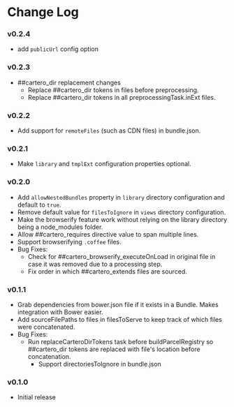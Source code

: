# Change Log

### v0.2.4
* add `publicUrl` config option

### v0.2.3
* ##cartero_dir replacement changes
	* Replace ##cartero_dir tokens in files before preprocessing.
	* Replace ##cartero_dir tokens in all preprocessingTask.inExt files.

### v0.2.2
* Add support for `remoteFiles` (such as CDN files) in bundle.json.

### v0.2.1
* Make `library` and `tmplExt` configuration properties optional.

### v0.2.0
* Add `allowNestedBundles` property in `library` directory configuration and default to `true`.
* Remove default value for `filesToIgnore` in `views` directory configuration.
* Make the browserify feature work without relying on the library directory being a node_modules folder.
* Allow ##cartero_requires directive value to span multiple lines.
* Support browserifying `.coffee` files.
* Bug Fixes:
	* Check for ##cartero_browserify_executeOnLoad in original file in case it was removed due to a processing step.
	* Fix order in which ##cartero_extends files are sourced.

### v0.1.1

* Grab dependencies from bower.json file if it exists in a Bundle.  Makes integration with Bower easier.
* Add sourceFilePaths to files in filesToServe to keep track of which files were concatenated.
* Bug Fixes:
  * Run replaceCarteroDirTokens task before buildParcelRegistry so ##cartero_dir tokens are replaced with file's location before concatenation.
	* Support directoriesToIgnore in bundle.json

### v0.1.0

* Initial release

